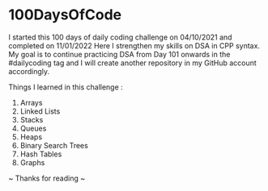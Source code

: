 # 100DaysOfCode
I started this 100 days of daily coding challenge on 04/10/2021 and completed on 11/01/2022 
Here I strengthen my skills on DSA in CPP syntax. My goal is to continue practicing DSA from Day 101 onwards in the #dailycoding tag and I will create another repository 
in my GitHub account accordingly.

Things I learned in this challenge :
1) Arrays
2) Linked Lists
3) Stacks
4) Queues
5) Heaps
6) Binary Search Trees
7) Hash Tables
8) Graphs

~ Thanks for reading ~
